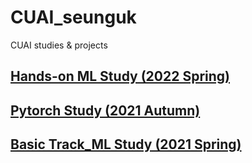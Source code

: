 # CUAI_seunguk
CUAI studies &amp; projects

## [Hands-on ML Study (2022 Spring)](https://github.com/SeungukJeong/CUAI_HandsOn-ML-Study-T1_2022)

## [Pytorch Study (2021 Autumn)](https://seunguk0214.notion.site/CUAI-ML-Study-21-03-21-06-0ded9d8650d14e6692c91b1b6a8f6f6c)

## [Basic Track_ML Study (2021 Spring)](https://github.com/SeungukJeong/CUAI_seunguk/tree/main/torch_study)
